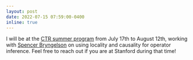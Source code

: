 ```yaml
---
layout: post
date: 2022-07-15 07:59:00-0400
inline: true
---
```


I will be at the [CTR summer program](https://ctr.stanford.edu/ctr-summer-program) from July 17th to August 12th, working with [Spencer Bryngelson](https://comp-physics.group/) on using locality and causality for operator inference. Feel free to reach out if you are at Stanford during that time!